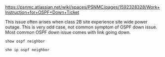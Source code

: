 https://psnmc.atlassian.net/wiki/spaces/PSNMC/pages/1592328328/Work+Instruction+for+OSPF+Down+Ticket

This issue often arises when class 2B site experience site wide power outage. This is very odd case, not common symptom of OSPF down issue.  Most common OSPF down issue comes with link going down. 

```
show ospf neighbor
```

```
sho ip ospf neighbor
```
